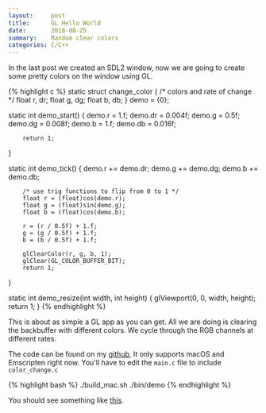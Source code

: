 ```yaml
---
layout:     post
title:      GL Hello World 
date:       2018-08-25
summary:    Random clear colors 
categories: C/C++
---
```


In the last post we created an SDL2 window, now we are going to create some
pretty colors on the window using GL.

{% highlight c %}
static struct change_color {
        /* colors and rate of change */
        float r, dr;
        float g, dg;
        float b, db;
} demo = {0};


static int 
demo_start()
{
        demo.r = 1.f; demo.dr = 0.004f;
        demo.g = 0.5f; demo.dg = 0.008f;
        demo.b = 1.f; demo.db = 0.016f;

        return 1;
}


static int 
demo_tick()
{ 
        demo.r += demo.dr;
        demo.g += demo.dg;
        demo.b += demo.db;

        /* use trig functions to flip from 0 to 1 */
        float r = (float)cos(demo.r);
        float g = (float)sin(demo.g);
        float b = (float)cos(demo.b);

        r = (r / 0.5f) + 1.f;
        g = (g / 0.5f) + 1.f;
        b = (b / 0.5f) + 1.f;

        glClearColor(r, g, b, 1);
        glClear(GL_COLOR_BUFFER_BIT);
        return 1;
}


static int
demo_resize(int width, int height) {
        glViewport(0, 0, width, height);
        return 1;
}
{% endhighlight %}

This is about as simple a GL app as you can get. All we are doing is clearing
the backbuffer with different colors. We cycle through the RGB channels at
different rates.

The code can be found on my [github](https://github.com/PhilCK/ck_demos),
It only supports macOS and Emscripten right now. You'll have to edit the `main.c`
file to include `color_change.c`

{% highlight bash %}
./build_mac.sh
./bin/demo
{% endhighlight %}

You should see something like [this](http://cooperking.net/).

